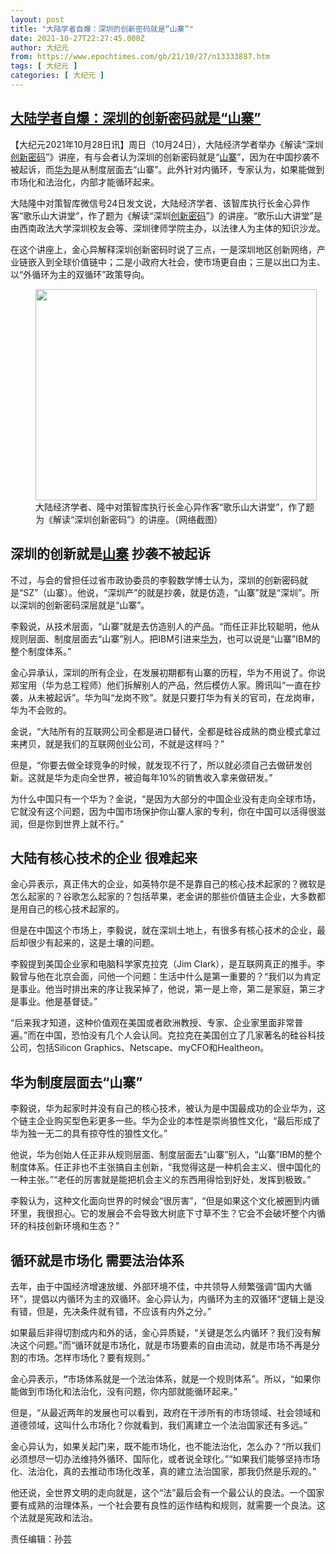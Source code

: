 ```yaml
---
layout: post
title: "大陆学者自爆：深圳的创新密码就是“山寨”"
date: 2021-10-27T22:27:45.000Z
author: 大纪元
from: https://www.epochtimes.com/gb/21/10/27/n13333887.htm
tags: [ 大纪元 ]
categories: [ 大纪元 ]
---
```

<!--1635373665000-->
[大陆学者自爆：深圳的创新密码就是“山寨”](https://www.epochtimes.com/gb/21/10/27/n13333887.htm)
------

<div>
<p>【大纪元2021年10月28日讯】周日（10月24日），大陆经济学者举办《解读“深圳<a href="https://www.epochtimes.com/gb/tag/%E5%88%9B%E6%96%B0%E5%AF%86%E7%A0%81.html">创新密码</a>”》讲座，有与会者认为深圳的创新密码就是“<a href="https://www.epochtimes.com/gb/tag/%E5%B1%B1%E5%AF%A8.html">山寨</a>”，因为在中国抄袭不被起诉，而<a href="https://www.epochtimes.com/gb/tag/%E5%8D%8E%E4%B8%BA.html">华为</a>是从制度层面去“山寨”。此外针对内循环，专家认为，如果能做到市场化和法治化，内部才能循环起来。</p><p>大陆隆中对策智库微信号24日发文说，大陆经济学者、该智库执行长金心异作客“歌乐山大讲堂”，作了题为《解读“深圳<a href="https://www.epochtimes.com/gb/tag/%E5%88%9B%E6%96%B0%E5%AF%86%E7%A0%81.html">创新密码</a>”》的讲座。“歌乐山大讲堂”是由西南政法大学深圳校友会等、深圳律师学院主办，以法律人为主体的知识沙龙。</p><p>在这个讲座上，金心异解释深圳创新密码时说了三点，一是深圳地区创新网络，产业链嵌入到全球价值链中；二是小政府大社会，使市场更自由；三是以出口为主、以“外循环为主的双循环”政策导向。</p><figure id="attachment_13334364" aria-describedby="caption-attachment-13334364" style="width: 450px" class="wp-caption aligncenter"><a target="_blank" href="https://i.epochtimes.com/assets/uploads/2021/10/id13334364-IMG_0414-e1635369367840.jpg"><img class="size-medium wp-image-13334364" src="https://i.epochtimes.com/assets/uploads/2021/10/id13334364-IMG_0414-e1635369367840-450x338.jpg" alt="" width="450" height="338" /></a><figcaption id="caption-attachment-13334364" class="wp-caption-text">大陆经济学者、隆中对策智库执行长金心异作客“歌乐山大讲堂”，作了题为《解读“深圳创新密码”》的讲座。（网络截图）</figcaption></figure><h2>深圳的创新就是<a href="https://www.epochtimes.com/gb/tag/%E5%B1%B1%E5%AF%A8.html">山寨</a> 抄袭不被起诉</h2><p>不过，与会的曾担任过省市政协委员的李毅数学博士认为，深圳的创新密码就是“SZ”（山寨）。他说，“深圳产”的就是抄袭，就是仿造，“山寨”就是“深圳”。所以深圳的创新密码深层就是“山寨”。</p><p>李毅说，从技术层面，“山寨”就是去仿造别人的产品。“而任正非比较聪明，他从规则层面、制度层面去“山寨”别人。把IBM引进来<a href="https://www.epochtimes.com/gb/tag/%E5%8D%8E%E4%B8%BA.html">华为</a>，也可以说是“山寨”IBM的整个制度体系。”</p><p>金心异承认，深圳的所有企业，在发展初期都有山寨的历程，华为不用说了。你说郑宝用（华为总工程师）他们拆解别人的产品，然后模仿人家。腾讯叫“一直在抄袭，从未被起诉”。华为叫“龙岗不败”。就是只要打华为有关的官司，在龙岗审，华为不会败的。</p><p>金说，“大陆所有的互联网公司全都是进口替代，全都是硅谷成熟的商业模式拿过来拷贝，就是我们的互联网创业公司，不就是这样吗？”</p><p>但是，“你要去做全球竞争的时候，就发现不行了，所以就必须自己去做研发创新。这就是华为走向全世界，被迫每年10%的销售收入拿来做研发。”</p><p>为什么中国只有一个华为？金说，“是因为大部分的中国企业没有走向全球市场，它就没有这个问题，因为中国市场保护你山寨人家的专利，你在中国可以活得很滋润，但是你到世界上就不行。”</p><h2>大陆有核心技术的企业 很难起来</h2><p>金心异表示，真正伟大的企业，如英特尔是不是靠自己的核心技术起家的？微软是怎么起家的？谷歌怎么起家的？包括苹果，老金讲的那些价值链主企业，大多数都是用自己的核心技术起家的。</p><p>但是在中国这个市场上，李毅说，就在深圳土地上，有很多有核心技术的企业，最后却很少有起来的，这是土壤的问题。</p><p>李毅提到美国企业家和电脑科学家克拉克（Jim Clark），是互联网真正的推手。李毅曾与他在北京会面，问他一个问题：生活中什么是第一重要的？“我们以为肯定是事业。他当时排出来的序让我呆掉了，他说，第一是上帝，第二是家庭，第三才是事业。他是基督徒。”</p><p>“后来我才知道，这种价值观在美国或者欧洲教授、专家、企业家里面非常普遍。”而在中国，恐怕没有几个人会认同。克拉克在美国创立了几家著名的硅谷科技公司，包括Silicon Graphics、Netscape、myCFO和Healtheon。</p><h2>华为制度层面去“山寨”</h2><p>李毅说，华为起家时并没有自己的核心技术，被认为是中国最成功的企业华为，这个链主企业购买型色彩更多一些。华为企业的本性是崇尚狼性文化，“最后形成了华为独一无二的具有掠夺性的狼性文化。”</p><p>他说，华为创始人任正非从规则层面、制度层面去“山寨”别人，“山寨”IBM的整个制度体系。任正非也不主张搞自主创新，“我觉得这是一种机会主义、很中国化的一种主张。”“老任的厉害就是能把机会主义的东西用得恰到好处，发挥到极致。”</p><p>李毅认为，这种文化面向世界的时候会“很厉害”，“但是如果这个文化被圈到内循环里，我很担心。它的发展会不会导致大树底下寸草不生？它会不会破坏整个内循环的科技创新环境和生态？”</p><h2>循环就是市场化 需要法治体系</h2><p>去年，由于中国经济增速放缓、外部环境不佳，中共领导人频繁强调“国内大循环”，提倡以内循环为主的双循环。金心异认为，内循环为主的双循环“逻辑上是没有错，但是，先决条件就有错，不应该有内外之分。”</p><p>如果最后非得切割成内和外的话，金心异质疑，“关键是怎么内循环？我们没有解决这个问题。”而“循环就是市场化，就是市场要素的自由流动，就是市场不再是分割的市场。怎样市场化？要有规则。”</p><p>金心异表示，<strong>“</strong>市场体系就是一个法治体系，就是一个规则体系”。所以，“如果你能做到市场化和法治化，没有问题，你内部就能循环起来。”</p><p>但是，“从最近两年的发展也可以看到，政府在干涉所有的市场领域、社会领域和道德领域，这叫什么市场化？你就看到，我们离建立一个法治国家还有多远。”</p><p>金心异认为，如果关起门来，既不能市场化，也不能法治化，怎么办？“所以我们必须想尽一切办法维持外循环、国际化，或者说全球化。”“如果我们能够坚持市场化、法治化，真的去推动市场化改革，真的建立法治国家，那我仍然是乐观的。”</p><p>他还说，全世界文明的走向就是，这个“法”最后会有一个最公认的良法。一个国家要有成熟的治理体系，一个社会要有良性的运作结构和规则，就需要一个良法。这个法就是宪政和法治。</p><p>责任编辑：孙芸</p>
</div>
